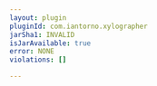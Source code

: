 ```yaml
---
layout: plugin
pluginId: com.iantorno.xylographer
jarSha1: INVALID
isJarAvailable: true
error: NONE
violations: []

---
```

